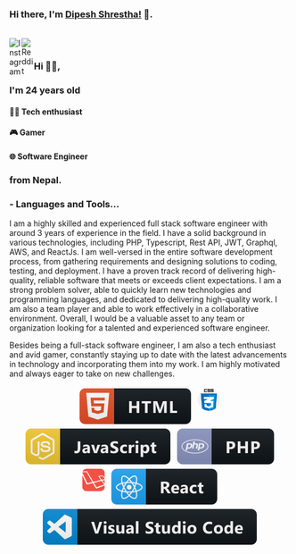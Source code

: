 ### Hi there, I'm [Dipesh Shrestha!](https://shresthadeepesh.com.np) 👋.

<br/>
<a href="https://www.instagram.com/dipesh.restha/">
  <img align="left" alt="Instagram" width="22px" src="https://cdn.jsdelivr.net/npm/simple-icons@v3/icons/instagram.svg" />
</a>
<a href="https://www.facebook.com/Get.Dipesh/">
  <img align="left" alt=" Reddit" width="22px" src="https://cdn.jsdelivr.net/npm/simple-icons@v3/icons/facebook.svg" />
</a>
<br/>

### Hi 🙋‍♂️,

### I'm 24 years old

#### 👨‍💻 Tech enthusiast

#### 🎮 Gamer

#### 🌐 Software Engineer

### from Nepal.

### - Languages and Tools...

I am a highly skilled and experienced full stack software engineer with around 3 years of experience in the field. I have a solid background in various technologies, including PHP, Typescript, Rest API, JWT, Graphql, AWS, and ReactJs. I am well-versed in the entire software development process, from gathering requirements and designing solutions to coding, testing, and deployment. I have a proven track record of delivering high-quality, reliable software that meets or exceeds client expectations. I am a strong problem solver, able to quickly learn new technologies and programming languages, and dedicated to delivering high-quality work. I am also a team player and able to work effectively in a collaborative environment. Overall, I would be a valuable asset to any team or organization looking for a talented and experienced software engineer.

Besides being a full-stack software engineer, I am also a tech enthusiast and avid gamer, constantly staying up to date with the latest advancements in technology and incorporating them into my work. I am highly motivated and always eager to take on new challenges.

<p align="center">
  <img src="https://github.com/JustaNormalDreamer/JustaNormalDreamer/blob/master/svg/dev/languages/html.svg" alt="HTML"
    style="vertical-align:top; margin:4px;">
  <img src="https://github.com/JustaNormalDreamer/JustaNormalDreamer/blob/master/svg/dev/languages/css3.svg" alt="CSS"
    style="vertical-align:top; margin:4px;" width="40px" height="40px">
  <img src="https://github.com/JustaNormalDreamer/JustaNormalDreamer/blob/master/svg/dev/languages/js.svg" alt="Javascript"
    style="vertical-align:top; margin:4px;">
  <img src="https://github.com/JustaNormalDreamer/JustaNormalDreamer/blob/master/svg/dev/languages/php.svg" alt="PHP"
    style="vertical-align:top; margin:4px;">
  <img src="https://github.com/JustaNormalDreamer/JustaNormalDreamer/blob/master/svg/dev/frameworks/laravel.svg" alt="Laravel"
    style="vertical-align:top; margin:4px;" width="40px" height="40px">
  <img src="https://github.com/JustaNormalDreamer/JustaNormalDreamer/blob/master/svg/dev/frameworks/react.svg" alt="React"
    style="vertical-align:top; margin:4px;">
    <img src="https://github.com/JustaNormalDreamer/JustaNormalDreamer/blob/master/svg/dev/tools/visualstudio_code.svg" alt="React"
    style="vertical-align:top; margin:4px;">
  </p>
